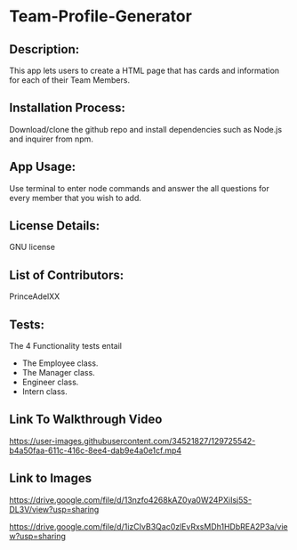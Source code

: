 



# Team-Profile-Generator

## Description:
This app lets users to create a HTML page that has cards and information for each of their Team Members.

## Installation Process:
Download/clone the github repo and install dependencies such as Node.js and inquirer from npm.

## App Usage:
Use terminal to enter node commands and answer the all questions for every member that you wish to add.

## License Details:  
GNU license 

## List of Contributors:
PrinceAdelXX

## Tests:

The 4 Functionality tests entail

 -  The Employee class.
 -  The Manager class.
 -  Engineer class.
 -  Intern class.

## Link To Walkthrough Video

https://user-images.githubusercontent.com/34521827/129725542-b4a50faa-611c-416c-8ee4-dab9e4a0e1cf.mp4


## Link to Images

https://drive.google.com/file/d/13nzfo4268kAZ0ya0W24PXiIsj5S-DL3V/view?usp=sharing

https://drive.google.com/file/d/1izCIvB3Qac0zlEvRxsMDh1HDbREA2P3a/view?usp=sharing

